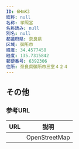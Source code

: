 ```yaml
---
ID: 6HmK3
総称: null
名称: 孝照宮
名称読み: null
別名: null
都道府県: 奈良県
区域: 御所市
緯度: 34.4577458
経度: 135.7315842
郵便番号: 6392306
住所: 奈良県御所市三室４２４
---
```


## その他

### 参考URL

| URL | 説明          |
| --- | ------------- |
|     | OpenStreetMap |
